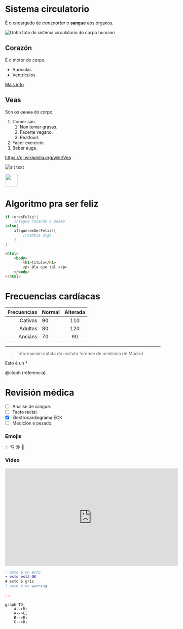 # Sistema circulatorio

É o encargado de *transportar* o **sangue** aos órganos.

![Unha foto do sistema circulatorio do corpo humano][foto_sistema]
## Corazón

É o motor do corpo.
- Aurículas
- Ventrículos

[Máis info](https://gl.wikipedia.org/wiki/Coraz%C3%B3n)

## Veas

Son os ~~canos~~ do corpo.
1. Comer sán.
   1. Non tomar grasas.
   2. Facerte vegano.
   3. Realfood.
2. Facer exercicio.
3. Beber auga.

https://gl.wikipedia.org/wiki/Vea


![alt text](https://us.123rf.com/450wm/croisy/croisy1807/croisy180700008/104274088-coraz%C3%B3n-humano-anat%C3%B3micamente-correcto-dibujado-a-mano-arte-lineal-y-dotwork-tatuaje-flash-o-ilustra.jpg?ver=6)



<img width="40px" src="https://us.123rf.com/450wm/croisy/croisy1807/croisy180700008/104274088-coraz%C3%B3n-humano-anat%C3%B3micamente-correcto-dibujado-a-mano-arte-lineal-y-dotwork-tatuaje-flash-o-ilustra.jpg?ver=6">

# Algoritmo pra ser feliz

```java
if (eresFeliz){
    //segue facendo o mesmo
}else{
    if(queresSerFeliz){
        //cambia algo
    }
}

```

```html
<html>
    <body>
        <h1>titulo</h1>
        <p> Ola que tal </p>
    </body>
</html>
```

# Frecuencias cardíacas

| Frecuencias | Normal | Alterada |
|------------:|--------|:---------:|
|Cativos      |   90   |    110   |
|Adultos      |   80   |    120   |
|Anciáns      |   70   |    90    |

---

>Información obtida do insituto forense de medicina de Madrid

Esto é un \*

@cloph (referencia)


# Revisión médica

- [ ] Analise de sangue.
- [ ] Tacto rectal.
- [x] Electrocardiograma ECK
- [ ] Medición e pesado.

### Emojis
:sparkles:
:cupid:
:cry:
:pig:

### Vídeo
<iframe width="560" height="315" src="https://www.youtube.com/embed/OgIRAjnnJzI" title="YouTube video player" frameborder="0" allow="accelerometer; autoplay; clipboard-write; encrypted-media; gyroscope; picture-in-picture" allowfullscreen></iframe>

```diff
- esto é un erro
+ esto está OK
# esto é gris
! esto é un warning
```

<span style="color: pink">Iria</span>

```mermaid
graph TD;
    A-->B;
    A-->C;
    B-->D;
    C-->D;
```

[foto_sistema]:https://e7.pngegg.com/pngimages/999/723/png-clipart-circulatory-system-anatomy-coloring-book-blood-vessel-system-s-white-child.png
